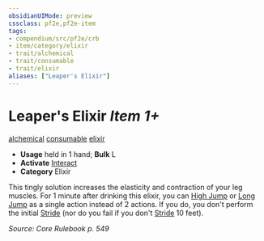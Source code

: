 ```yaml
---
obsidianUIMode: preview
cssclass: pf2e,pf2e-item
tags:
- compendium/src/pf2e/crb
- item/category/elixir
- trait/alchemical
- trait/consumable
- trait/elixir
aliases: ["Leaper's Elixir"]
---
```

# Leaper's Elixir *Item 1+*  
[alchemical](/rules/traits/alchemical.md)  [consumable](/rules/traits/consumable.md)  [elixir](/rules/traits/elixir.md)  

- **Usage** held in 1 hand; **Bulk** L
- **Activate** [Interact](/rules/actions/interact.md)
- **Category** Elixir

This tingly solution increases the elasticity and contraction of your leg muscles. For 1 minute after drinking this elixir, you can [High Jump](/rules/actions/high-jump.md) or [Long Jump](/rules/actions/long-jump.md) as a single action instead of 2 actions. If you do, you don't perform the initial [Stride](/rules/actions/stride.md) (nor do you fail if you don't [Stride](/rules/actions/stride.md) 10 feet).

*Source: Core Rulebook p. 549*